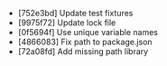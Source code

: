 * [752e3bd] Update test fixtures
* [9975f72] Update lock file
* [0f5694f] Use unique variable names
* [4866083] Fix path to package.json
* [72a08fd] Add missing path library
